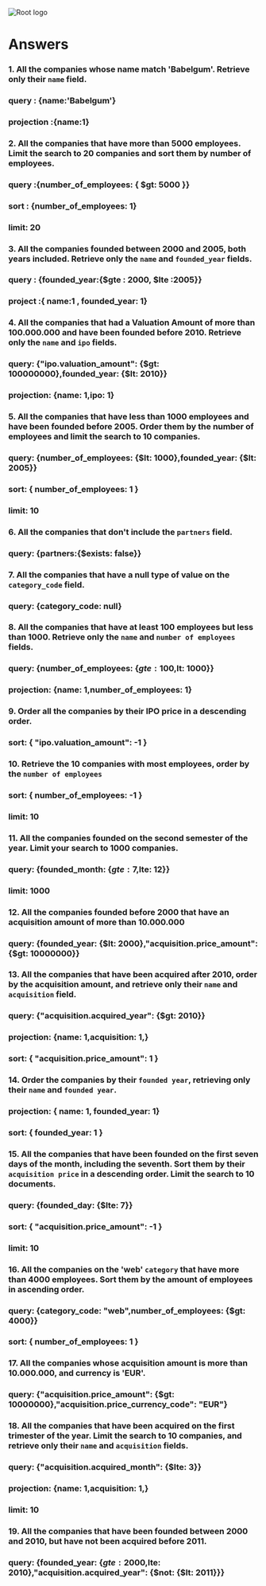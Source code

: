 ![Root logo](https://imgur.com/Hq8xgzy.png)
# Answers

### 1. All the companies whose name match 'Babelgum'. Retrieve only their `name` field.

<!-- Your Code Goes Here -->
### query : {name:'Babelgum'}
### projection :{name:1}

### 2. All the companies that have more than 5000 employees. Limit the search to 20 companies and sort them by **number of employees**.

<!-- Your Code Goes Here -->
### query :{number_of_employees: { $gt: 5000 }}
### sort : {number_of_employees: 1}
### limit: 20

### 3. All the companies founded between 2000 and 2005, both years included. Retrieve only the `name` and `founded_year` fields.

<!-- Your Code Goes Here -->
### query : {founded_year:{$gte : 2000, $lte :2005}}
### project :{ name:1 , founded_year: 1}


### 4. All the companies that had a Valuation Amount of more than 100.000.000 and have been founded before 2010. Retrieve only the `name` and `ipo` fields.

<!-- Your Code Goes Here -->
### query: {"ipo.valuation_amount": {$gt: 100000000},founded_year: {$lt: 2010}}
### projection: {name: 1,ipo: 1}

### 5. All the companies that have less than 1000 employees and have been founded before 2005. Order them by the number of employees and limit the search to 10 companies.

<!-- Your Code Goes Here -->
### query: {number_of_employees: {$lt: 1000},founded_year: {$lt: 2005}}
### sort: { number_of_employees: 1 }
### limit: 10

### 6. All the companies that don't include the `partners` field.

<!-- Your Code Goes Here -->
### query: {partners:{$exists: false}}

### 7. All the companies that have a null type of value on the `category_code` field.

<!-- Your Code Goes Here -->
### query: {category_code: null}

### 8. All the companies that have at least 100 employees but less than 1000. Retrieve only the `name` and `number of employees` fields.

<!-- Your Code Goes Here -->
### query: {number_of_employees: {$gte: 100,$lt: 1000}}
### projection: {name: 1,number_of_employees: 1}

### 9. Order all the companies by their IPO price in a descending order.

<!-- Your Code Goes Here -->
### sort: { "ipo.valuation_amount": -1 }

### 10. Retrieve the 10 companies with most employees, order by the `number of employees`

<!-- Your Code Goes Here -->
### sort: { number_of_employees: -1 }
### limit: 10

### 11. All the companies founded on the second semester of the year. Limit your search to 1000 companies.

<!-- Your Code Goes Here -->
### query: {founded_month: {$gte: 7,$lte: 12}}
### limit: 1000

### 12. All the companies founded before 2000 that have an acquisition amount of more than 10.000.000

<!-- Your Code Goes Here -->
### query: {founded_year: {$lt: 2000},"acquisition.price_amount": {$gt: 10000000}}

### 13. All the companies that have been acquired after 2010, order by the acquisition amount, and retrieve only their `name` and `acquisition` field.

<!-- Your Code Goes Here -->

### query: {"acquisition.acquired_year": {$gt: 2010}}
### projection: {name: 1,acquisition: 1,}
### sort: { "acquisition.price_amount": 1 }

### 14. Order the companies by their `founded year`, retrieving only their `name` and `founded year`.

<!-- Your Code Goes Here -->

### projection: { name: 1, founded_year: 1}
### sort: { founded_year: 1 }


### 15. All the companies that have been founded on the first seven days of the month, including the seventh. Sort them by their `acquisition price` in a descending order. Limit the search to 10 documents.

<!-- Your Code Goes Here -->

### query: {founded_day: {$lte: 7}}
### sort: { "acquisition.price_amount": -1 }
### limit: 10

### 16. All the companies on the 'web' `category` that have more than 4000 employees. Sort them by the amount of employees in ascending order.

<!-- Your Code Goes Here -->

### query: {category_code: "web",number_of_employees: {$gt: 4000}}
### sort: { number_of_employees: 1 }

### 17. All the companies whose acquisition amount is more than 10.000.000, and currency is 'EUR'.

<!-- Your Code Goes Here -->

### query: {"acquisition.price_amount": {$gt: 10000000},"acquisition.price_currency_code": "EUR"}

### 18. All the companies that have been acquired on the first trimester of the year. Limit the search to 10 companies, and retrieve only their `name` and `acquisition` fields.

<!-- Your Code Goes Here -->
### query: {"acquisition.acquired_month": {$lte: 3}}
### projection: {name: 1,acquisition: 1,}
### limit: 10

### 19. All the companies that have been founded between 2000 and 2010, but have not been acquired before 2011.

<!-- Your Code Goes Here -->

### query: {founded_year: {$gte: 2000,$lte: 2010},"acquisition.acquired_year": {$not: {$lt: 2011}}}
